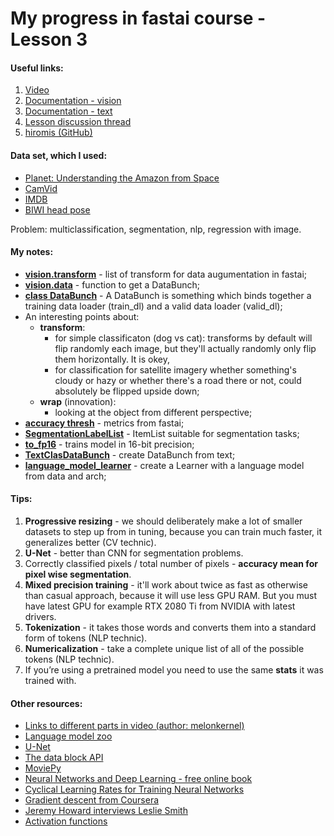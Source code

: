 # My progress in fastai course - Lesson 3

#### Useful links:

1. [Video](https://course.fast.ai/videos/?lesson=3)
2. [Documentation - vision](https://docs.fast.ai/vision.html)
3. [Documentation - text](https://docs.fast.ai/text.html)
4. [Lesson discussion thread](https://forums.fast.ai/t/lesson-3-in-class-discussion/29733)
5. [hiromis (GitHub)](https://github.com/hiromis/notes/blob/master/Lesson3.md)


#### Data set, which I used:

   * [Planet: Understanding the Amazon from Space](https://www.kaggle.com/c/planet-understanding-the-amazon-from-space)
   * [CamVid](http://mi.eng.cam.ac.uk/research/projects/VideoRec/CamVid/)
   * [IMDB](http://ai.stanford.edu/~amaas/data/sentiment/)
   * [BIWI head pose](https://data.vision.ee.ethz.ch/cvl/gfanelli/head_pose/head_forest.html#db)

   
   Problem: multiclassification, segmentation, nlp, regression with image.

#### My notes:

   - [**vision.transform**](https://docs.fast.ai/vision.transform.html#List-of-transforms) - list of transform for data augumentation in fastai;
   - [**vision.data**](https://docs.fast.ai/vision.data.html) - function to get a DataBunch;
   - [**class DataBunch**](https://docs.fast.ai/basic_data.html#DataBunch) - A DataBunch is something which binds together a training data loader (train_dl) and a valid data loader (valid_dl);
   - An interesting points about:
       - **transform**:
           * for simple classificaton (dog vs cat): transforms by default will flip randomly each image, but they'll actually randomly only flip them horizontally. It is okey,
           * for classification for satellite imagery whether something's cloudy or hazy or whether there's a road there or not, could absolutely be flipped upside down;
       - **wrap** (innovation):
           * looking at the object from different perspective;
   - [**accuracy thresh**](https://docs.fast.ai/metrics.html#accuracy_thresh) - metrics from fastai;
   - [**SegmentationLabelList**](https://docs.fast.ai/vision.data.html#SegmentationItemList) - ItemList suitable for segmentation tasks;
   - [**to_fp16**](https://docs.fast.ai/basic_train.html#to_fp16) - trains model in 16-bit precision;
   - [**TextClasDataBunch**](https://docs.fast.ai/text.data.html#TextClasDataBunch) - create DataBunch from text;
   - [**language_model_learner**](https://docs.fast.ai/text.learner.html#language_model_learner) - create a Learner with a language model from data and arch;



#### Tips:

   1. **Progressive resizing** - we should deliberately make a lot of smaller datasets to step up from in tuning, because you can train much faster, it generalizes better (CV technic).
   2. **U-Net** - better than CNN for segmentation problems.
   3. Correctly classified pixels / total number of pixels - **accuracy mean for pixel wise segmentation**.
   4. **Mixed precision training** - it'll work about twice as fast as otherwise than casual approach, because it will use less GPU RAM. But you must have latest GPU for example RTX 2080 Ti from NVIDIA with latest drivers.
   5. **Tokenization** - it takes those words and converts them into a standard form of tokens (NLP technic).
   6. **Numericalization** - take a complete unique list of all of the possible tokens (NLP technic).
   7. If you’re using a pretrained model you need to use the same **stats** it was trained with.

#### Other resources:

   * [Links to different parts in video (author: melonkernel)](https://forums.fast.ai/t/lesson-3-links-to-different-parts-in-video/30077)
   * [Language model zoo](https://forums.fast.ai/t/language-model-zoo-gorilla/14623)
   * [U-Net](https://lmb.informatik.uni-freiburg.de/people/ronneber/u-net/)
   * [The data block API](https://docs.fast.ai/data_block.html)
   * [MoviePy](https://zulko.github.io/moviepy/)
   * [Neural Networks and Deep Learning - free online book](http://neuralnetworksanddeeplearning.com/)
   * [Cyclical Learning Rates for Training Neural Networks](https://arxiv.org/abs/1506.01186)
   * [Gradient descent from Coursera](https://www.coursera.org/lecture/neural-networks-deep-learning/gradient-descent-A0tBd?fbclid=IwAR08VsghxSsZnVEWLIZJdDhdzT-aM5L53cUnhibK0PK0O0KQT6MX5LuU8pc)
   * [Jeremy Howard interviews Leslie Smith](https://www.youtube.com/watch?v=dxpyg3mP_rU&feature=youtu.be)
   * [Activation functions](https://towardsdatascience.com/activation-functions-neural-networks-1cbd9f8d91d6)